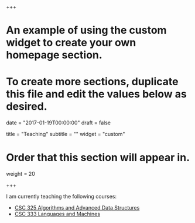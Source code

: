 +++
# An example of using the custom widget to create your own homepage section.
# To create more sections, duplicate this file and edit the values below as desired.

date = "2017-01-19T00:00:00"
draft = false

title = "Teaching"
subtitle = ""
widget = "custom"

# Order that this section will appear in.
weight = 20

+++

I am currently teaching the following courses:

- [CSC 325 Algorithms and Advanced Data Structures](http://courses.missouristate.edu/anthonyclark/325/)
- [CSC 333 Languages and Machines](http://courses.missouristate.edu/anthonyclark/333/)

<!-- Courses that I have taught in the past:

-  -->
